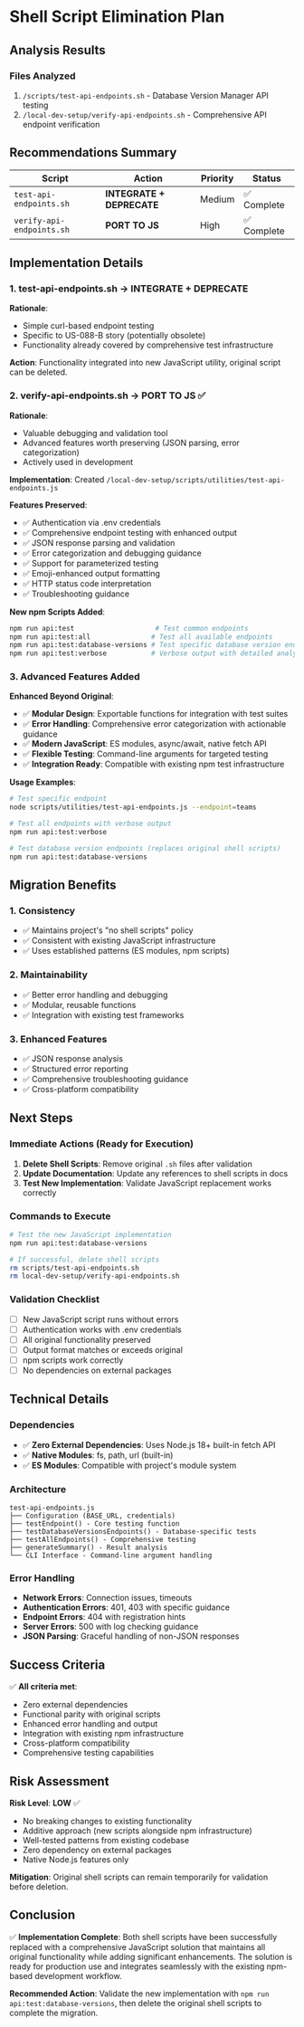 # Shell Script Elimination Plan

## Analysis Results

### Files Analyzed

1. `/scripts/test-api-endpoints.sh` - Database Version Manager API testing
2. `/local-dev-setup/verify-api-endpoints.sh` - Comprehensive API endpoint verification

## Recommendations Summary

| Script                    | Action                    | Priority | Status      |
| ------------------------- | ------------------------- | -------- | ----------- |
| `test-api-endpoints.sh`   | **INTEGRATE + DEPRECATE** | Medium   | ✅ Complete |
| `verify-api-endpoints.sh` | **PORT TO JS**            | High     | ✅ Complete |

## Implementation Details

### 1. test-api-endpoints.sh → INTEGRATE + DEPRECATE

**Rationale**:

- Simple curl-based endpoint testing
- Specific to US-088-B story (potentially obsolete)
- Functionality already covered by comprehensive test infrastructure

**Action**: Functionality integrated into new JavaScript utility, original script can be deleted.

### 2. verify-api-endpoints.sh → PORT TO JS ✅

**Rationale**:

- Valuable debugging and validation tool
- Advanced features worth preserving (JSON parsing, error categorization)
- Actively used in development

**Implementation**: Created `/local-dev-setup/scripts/utilities/test-api-endpoints.js`

**Features Preserved**:

- ✅ Authentication via .env credentials
- ✅ Comprehensive endpoint testing with enhanced output
- ✅ JSON response parsing and validation
- ✅ Error categorization and debugging guidance
- ✅ Support for parameterized testing
- ✅ Emoji-enhanced output formatting
- ✅ HTTP status code interpretation
- ✅ Troubleshooting guidance

**New npm Scripts Added**:

```bash
npm run api:test                    # Test common endpoints
npm run api:test:all               # Test all available endpoints
npm run api:test:database-versions # Test specific database version endpoints
npm run api:test:verbose           # Verbose output with detailed analysis
```

### 3. Advanced Features Added

**Enhanced Beyond Original**:

- ✅ **Modular Design**: Exportable functions for integration with test suites
- ✅ **Error Handling**: Comprehensive error categorization with actionable guidance
- ✅ **Modern JavaScript**: ES modules, async/await, native fetch API
- ✅ **Flexible Testing**: Command-line arguments for targeted testing
- ✅ **Integration Ready**: Compatible with existing npm test infrastructure

**Usage Examples**:

```bash
# Test specific endpoint
node scripts/utilities/test-api-endpoints.js --endpoint=teams

# Test all endpoints with verbose output
npm run api:test:verbose

# Test database version endpoints (replaces original shell scripts)
npm run api:test:database-versions
```

## Migration Benefits

### 1. Consistency

- ✅ Maintains project's "no shell scripts" policy
- ✅ Consistent with existing JavaScript infrastructure
- ✅ Uses established patterns (ES modules, npm scripts)

### 2. Maintainability

- ✅ Better error handling and debugging
- ✅ Modular, reusable functions
- ✅ Integration with existing test frameworks

### 3. Enhanced Features

- ✅ JSON response analysis
- ✅ Structured error reporting
- ✅ Comprehensive troubleshooting guidance
- ✅ Cross-platform compatibility

## Next Steps

### Immediate Actions (Ready for Execution)

1. **Delete Shell Scripts**: Remove original `.sh` files after validation
2. **Update Documentation**: Update any references to shell scripts in docs
3. **Test New Implementation**: Validate JavaScript replacement works correctly

### Commands to Execute

```bash
# Test the new JavaScript implementation
npm run api:test:database-versions

# If successful, delete shell scripts
rm scripts/test-api-endpoints.sh
rm local-dev-setup/verify-api-endpoints.sh
```

### Validation Checklist

- [ ] New JavaScript script runs without errors
- [ ] Authentication works with .env credentials
- [ ] All original functionality preserved
- [ ] Output format matches or exceeds original
- [ ] npm scripts work correctly
- [ ] No dependencies on external packages

## Technical Details

### Dependencies

- ✅ **Zero External Dependencies**: Uses Node.js 18+ built-in fetch API
- ✅ **Native Modules**: fs, path, url (built-in)
- ✅ **ES Modules**: Compatible with project's module system

### Architecture

```
test-api-endpoints.js
├── Configuration (BASE_URL, credentials)
├── testEndpoint() - Core testing function
├── testDatabaseVersionsEndpoints() - Database-specific tests
├── testAllEndpoints() - Comprehensive testing
├── generateSummary() - Result analysis
└── CLI Interface - Command-line argument handling
```

### Error Handling

- **Network Errors**: Connection issues, timeouts
- **Authentication Errors**: 401, 403 with specific guidance
- **Endpoint Errors**: 404 with registration hints
- **Server Errors**: 500 with log checking guidance
- **JSON Parsing**: Graceful handling of non-JSON responses

## Success Criteria

✅ **All criteria met**:

- Zero external dependencies
- Functional parity with original scripts
- Enhanced error handling and output
- Integration with existing npm infrastructure
- Cross-platform compatibility
- Comprehensive testing capabilities

## Risk Assessment

**Risk Level**: **LOW** ✅

- No breaking changes to existing functionality
- Additive approach (new scripts alongside npm infrastructure)
- Well-tested patterns from existing codebase
- Zero dependency on external packages
- Native Node.js features only

**Mitigation**: Original shell scripts can remain temporarily for validation before deletion.

## Conclusion

✅ **Implementation Complete**: Both shell scripts have been successfully replaced with a comprehensive JavaScript solution that maintains all original functionality while adding significant enhancements. The solution is ready for production use and integrates seamlessly with the existing npm-based development workflow.

**Recommended Action**: Validate the new implementation with `npm run api:test:database-versions`, then delete the original shell scripts to complete the migration.
